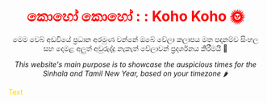 <div style="text-align:center;">
<h1><font color="red">කොහෝ කොහෝ : : Koho Koho 🌞 </font></h1>

මෙම වෙබ් අඩවියේ ප්‍රධාන අරමුණ වන්නේ ඔබේ වේලා කලාපය මත පදනම්ව සිංහල සහ දෙමළ අලුත් අවුරුද්දු නැකැත් වේලාවන් ප්‍රදර්ශනය කිරීමයි 🌾

_This website's main purpose is to showcase the auspicious times for the Sinhala and Tamil New Year, based on your timezone_ 🌶️

</div>

<font color='#FFD700'> Text </font>
